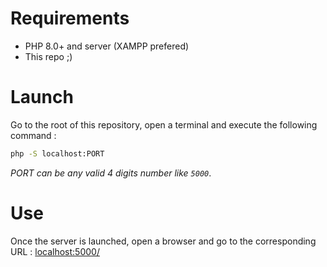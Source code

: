 # Requirements
- PHP 8.0+ and server (XAMPP prefered)
- This repo ;)

# Launch
Go to the root of this repository, open a terminal and execute the following command :
```sh
php -S localhost:PORT
```
_PORT can be any valid 4 digits number like `5000`_.

# Use
Once the server is launched, open a browser and go to the corresponding URL :
<localhost:5000/>

